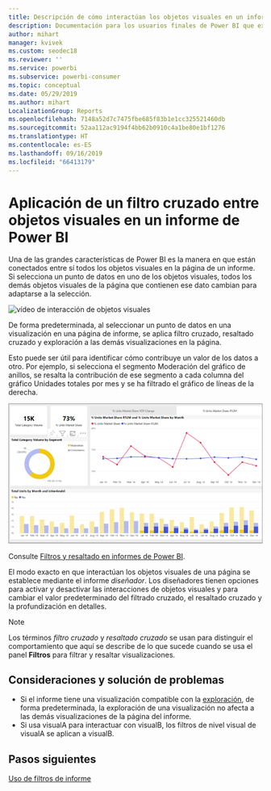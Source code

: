 ```yaml
---
title: Descripción de cómo interactúan los objetos visuales en un informe
description: Documentación para los usuarios finales de Power BI que explica cómo interactúan los objetos visuales en una página de informe.
author: mihart
manager: kvivek
ms.custom: seodec18
ms.reviewer: ''
ms.service: powerbi
ms.subservice: powerbi-consumer
ms.topic: conceptual
ms.date: 05/29/2019
ms.author: mihart
LocalizationGroup: Reports
ms.openlocfilehash: 7148a52d7c7475fbe685f83b1e1cc325521460db
ms.sourcegitcommit: 52aa112ac9194f4bb62b0910c4a1be80e1bf1276
ms.translationtype: HT
ms.contentlocale: es-ES
ms.lasthandoff: 09/16/2019
ms.locfileid: "66413179"
---
```

# <a name="how-visuals-cross-filter-each-other-in-a-power-bi-report"></a>Aplicación de un filtro cruzado entre objetos visuales en un informe de Power BI
Una de las grandes características de Power BI es la manera en que están conectados entre sí todos los objetos visuales en la página de un informe. Si selecciona un punto de datos en uno de los objetos visuales, todos los demás objetos visuales de la página que contienen ese dato cambian para adaptarse a la selección. 

![vídeo de interacción de objetos visuales](media/end-user-interactions/interactions.gif)

De forma predeterminada, al seleccionar un punto de datos en una visualización en una página de informe, se aplica filtro cruzado, resaltado cruzado y exploración a las demás visualizaciones en la página. 

Esto puede ser útil para identificar cómo contribuye un valor de los datos a otro. Por ejemplo, si selecciona el segmento Moderación del gráfico de anillos, se resalta la contribución de ese segmento a cada columna del gráfico Unidades totales por mes y se ha filtrado el gráfico de líneas de la derecha.

![Imagen de interacción de objetos visuales](media/end-user-interactions/power-bi-interactions.png)

Consulte [Filtros y resaltado en informes de Power BI](../power-bi-reports-filters-and-highlighting.md). 

El modo exacto en que interactúan los objetos visuales de una página se establece mediante el informe *diseñador*. Los diseñadores tienen opciones para activar y desactivar las interacciones de objetos visuales y para cambiar el valor predeterminado del filtrado cruzado, el resaltado cruzado y la profundización en detalles. 
  
> [!NOTE]
> Los términos *filtro cruzado* y *resaltado cruzado* se usan para distinguir el comportamiento que aquí se describe de lo que sucede cuando se usa el panel **Filtros** para filtrar y resaltar visualizaciones.  

## <a name="considerations-and-troubleshooting"></a>Consideraciones y solución de problemas
- Si el informe tiene una visualización compatible con la [exploración](../power-bi-visualization-drill-down.md), de forma predeterminada, la exploración de una visualización no afecta a las demás visualizaciones de la página del informe.     
- Si usa visualA para interactuar con visualB, los filtros de nivel visual de visualA se aplican a visualB.

## <a name="next-steps"></a>Pasos siguientes
[Uso de filtros de informe](../power-bi-how-to-report-filter.md)
